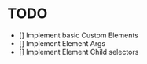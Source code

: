 # TODO

- [] Implement basic Custom Elements
- [] Implement Element Args
- [] Implement Element Child selectors